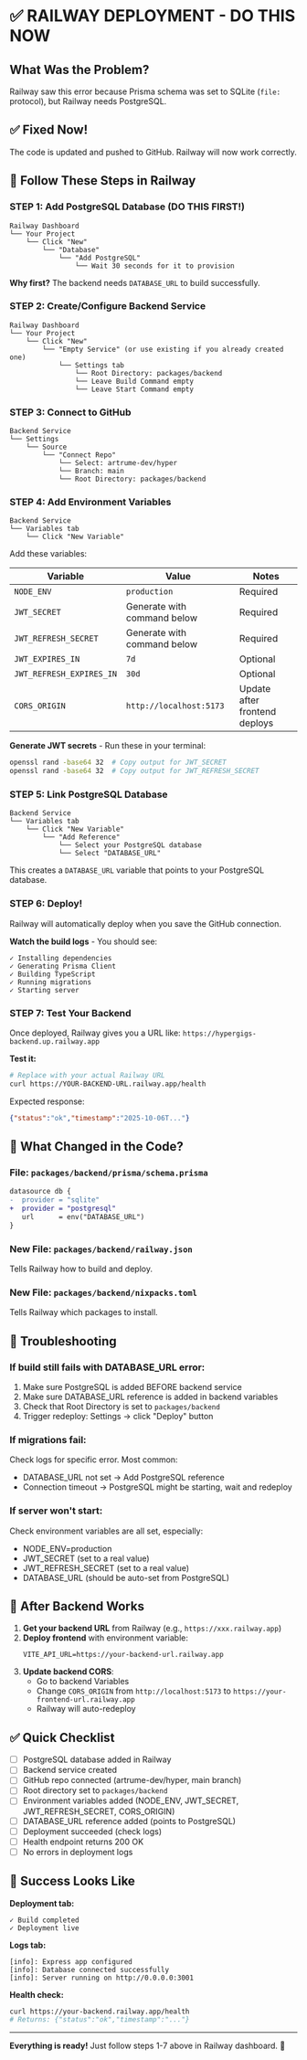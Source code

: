 # ✅ RAILWAY DEPLOYMENT - DO THIS NOW

## What Was the Problem?

Railway saw this error because Prisma schema was set to SQLite (`file:` protocol), but Railway needs PostgreSQL.

## ✅ Fixed Now!

The code is updated and pushed to GitHub. Railway will now work correctly.

## 🚀 Follow These Steps in Railway

### STEP 1: Add PostgreSQL Database (DO THIS FIRST!)

```
Railway Dashboard
└── Your Project
    └── Click "New"
        └── "Database"
            └── "Add PostgreSQL"
                └── Wait 30 seconds for it to provision
```

**Why first?** The backend needs `DATABASE_URL` to build successfully.

### STEP 2: Create/Configure Backend Service

```
Railway Dashboard
└── Your Project
    └── Click "New"
        └── "Empty Service" (or use existing if you already created one)
            └── Settings tab
                └── Root Directory: packages/backend
                └── Leave Build Command empty
                └── Leave Start Command empty
```

### STEP 3: Connect to GitHub

```
Backend Service
└── Settings
    └── Source
        └── "Connect Repo"
            └── Select: artrume-dev/hyper
            └── Branch: main
            └── Root Directory: packages/backend
```

### STEP 4: Add Environment Variables

```
Backend Service
└── Variables tab
    └── Click "New Variable"
```

Add these variables:

| Variable | Value | Notes |
|----------|-------|-------|
| `NODE_ENV` | `production` | Required |
| `JWT_SECRET` | Generate with command below | Required |
| `JWT_REFRESH_SECRET` | Generate with command below | Required |
| `JWT_EXPIRES_IN` | `7d` | Optional |
| `JWT_REFRESH_EXPIRES_IN` | `30d` | Optional |
| `CORS_ORIGIN` | `http://localhost:5173` | Update after frontend deploys |

**Generate JWT secrets** - Run these in your terminal:
```bash
openssl rand -base64 32  # Copy output for JWT_SECRET
openssl rand -base64 32  # Copy output for JWT_REFRESH_SECRET
```

### STEP 5: Link PostgreSQL Database

```
Backend Service
└── Variables tab
    └── Click "New Variable"
        └── "Add Reference"
            └── Select your PostgreSQL database
            └── Select "DATABASE_URL"
```

This creates a `DATABASE_URL` variable that points to your PostgreSQL database.

### STEP 6: Deploy!

Railway will automatically deploy when you save the GitHub connection.

**Watch the build logs** - You should see:
```
✓ Installing dependencies
✓ Generating Prisma Client
✓ Building TypeScript
✓ Running migrations
✓ Starting server
```

### STEP 7: Test Your Backend

Once deployed, Railway gives you a URL like: `https://hypergigs-backend.up.railway.app`

**Test it:**
```bash
# Replace with your actual Railway URL
curl https://YOUR-BACKEND-URL.railway.app/health
```

Expected response:
```json
{"status":"ok","timestamp":"2025-10-06T..."}
```

## 🎯 What Changed in the Code?

### File: `packages/backend/prisma/schema.prisma`
```diff
datasource db {
-  provider = "sqlite"
+  provider = "postgresql"
   url      = env("DATABASE_URL")
}
```

### New File: `packages/backend/railway.json`
Tells Railway how to build and deploy.

### New File: `packages/backend/nixpacks.toml`
Tells Railway which packages to install.

## 🔧 Troubleshooting

### If build still fails with DATABASE_URL error:

1. Make sure PostgreSQL is added BEFORE backend service
2. Make sure DATABASE_URL reference is added in backend variables
3. Check that Root Directory is set to `packages/backend`
4. Trigger redeploy: Settings → click "Deploy" button

### If migrations fail:

Check logs for specific error. Most common:
- DATABASE_URL not set → Add PostgreSQL reference
- Connection timeout → PostgreSQL might be starting, wait and redeploy

### If server won't start:

Check environment variables are all set, especially:
- NODE_ENV=production
- JWT_SECRET (set to a real value)
- JWT_REFRESH_SECRET (set to a real value)
- DATABASE_URL (should be auto-set from PostgreSQL)

## 📝 After Backend Works

1. **Get your backend URL** from Railway (e.g., `https://xxx.railway.app`)
2. **Deploy frontend** with environment variable:
   ```env
   VITE_API_URL=https://your-backend-url.railway.app
   ```
3. **Update backend CORS**:
   - Go to backend Variables
   - Change `CORS_ORIGIN` from `http://localhost:5173` to `https://your-frontend-url.railway.app`
   - Railway will auto-redeploy

## ✅ Quick Checklist

- [ ] PostgreSQL database added in Railway
- [ ] Backend service created
- [ ] GitHub repo connected (artrume-dev/hyper, main branch)
- [ ] Root directory set to `packages/backend`
- [ ] Environment variables added (NODE_ENV, JWT_SECRET, JWT_REFRESH_SECRET, CORS_ORIGIN)
- [ ] DATABASE_URL reference added (points to PostgreSQL)
- [ ] Deployment succeeded (check logs)
- [ ] Health endpoint returns 200 OK
- [ ] No errors in deployment logs

## 🎉 Success Looks Like

**Deployment tab:**
```
✓ Build completed
✓ Deployment live
```

**Logs tab:**
```
[info]: Express app configured
[info]: Database connected successfully
[info]: Server running on http://0.0.0.0:3001
```

**Health check:**
```bash
curl https://your-backend.railway.app/health
# Returns: {"status":"ok","timestamp":"..."}
```

---

**Everything is ready!** Just follow steps 1-7 above in Railway dashboard. 🚀

